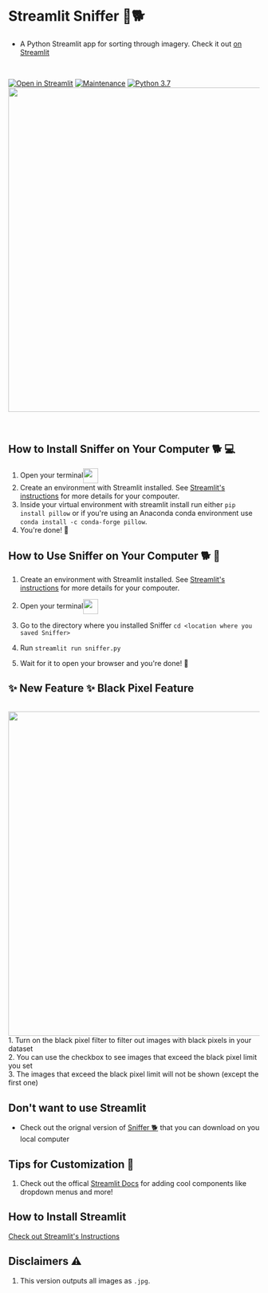 # Streamlit Sniffer 👑🐕
- A Python Streamlit app for sorting through imagery. Check it out [on Streamlit](https://share.streamlit.io/2320sharon/streamlit_sniffer/sniffer.py)
</br>

[![Open in Streamlit](https://static.streamlit.io/badges/streamlit_badge_black_white.svg)](https://share.streamlit.io/2320sharon/streamlit_sniffer/sniffer.py)
[![Maintenance](https://img.shields.io/badge/Maintained%3F-yes-green.svg)](https://GitHub.com/Naereen/StrapDown.js/graphs/commit-activity)
[![Python 3.7](https://img.shields.io/badge/python-3.7-red.svg)](https://www.python.org/downloads/release/python-370/)
</br>
<img src="https://user-images.githubusercontent.com/61564689/168155940-8f3a0408-48a2-4998-894e-3d2d861847de.gif" width=650 >

</br>

## How to Install Sniffer on Your Computer 🐕 :computer:
1. Open your terminal<a href="url"><img src="https://user-images.githubusercontent.com/61564689/168151976-84c1ed67-518b-40b5-845e-6d859e43595b.png" align="center" height="30" width="30" ></a>
2. Create an environment with Streamlit installed. See [Streamlit's instructions](https://docs.streamlit.io/library/get-started/installation#:~:text=Set%20up%20your%20virtual%20environment) for more details for your compouter.
3. Inside your virtual environment with streamlit install run either `pip install pillow` or if you're using an Anaconda conda environment use `conda install -c conda-forge pillow`.
4. You're done! 🎊

## How to Use Sniffer on Your Computer 🐕 🔧
1. Create an environment with Streamlit installed. See [Streamlit's instructions](https://docs.streamlit.io/library/get-started/installation#:~:text=Set%20up%20your%20virtual%20environment) for more details for your compouter.
2. Open your terminal<a href="url"><img src="https://user-images.githubusercontent.com/61564689/168151976-84c1ed67-518b-40b5-845e-6d859e43595b.png" align="center" height="30" width="30" ></a>

 3. Go to the directory where you installed Sniffer
   `cd <location where you saved Sniffer>`
4. Run `streamlit run sniffer.py`
5. Wait for it to open your browser and you're done! 🎊

## ✨ New Feature ✨ Black Pixel Feature
</br>
<img src="https://user-images.githubusercontent.com/61564689/171754117-9c695747-1221-49d2-89e1-57498f36836a.gif" width=650 >
</br>
1. Turn on the black pixel filter to filter out images with black pixels in your dataset </br>
2. You can use the checkbox to see images that exceed the black pixel limit you set </br>
3. The images that exceed the black pixel limit will not be shown (except the first one) </br>

## Don't want to use Streamlit
- Check out the orignal version of [Sniffer 🐕](https://github.com/2320sharon/Sniffer) that you can download on you local computer 

## Tips for Customization 🎨
1. Check out the offical [Streamlit Docs](https://docs.streamlit.io/) for adding cool components like dropdown menus and more!

## How to Install Streamlit
[Check out Streamlit's Instructions](https://docs.streamlit.io/library/get-started/installation)

## Disclaimers ⚠️
1. This version outputs all images as `.jpg`.

